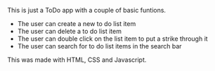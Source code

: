 This is just a ToDo app with a couple of basic funtions.

- The user can create a new to do list item
- The user can delete a to do list item 
- The user can double click on the list item to put a strike through it
- The user can search for to do list items in the search bar

This was made with HTML, CSS and Javascript.